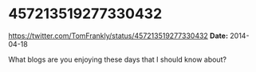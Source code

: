 # 457213519277330432
https://twitter.com/TomFrankly/status/457213519277330432
**Date:** 2014-04-18

What blogs are you enjoying these days that I should know about?
